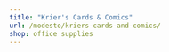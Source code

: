 ```yaml
---
title: "Krier's Cards & Comics"
url: /modesto/kriers-cards-and-comics/
shop: office supplies
---
```

